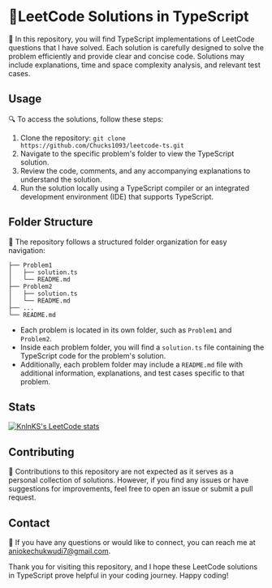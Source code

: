 # 🔐**LeetCode Solutions in TypeScript**

📝 In this repository, you will find TypeScript implementations of LeetCode questions that I have solved. Each solution is carefully designed to solve the problem efficiently and provide clear and concise code. Solutions may include explanations, time and space complexity analysis, and relevant test cases.

## Usage

🔍 To access the solutions, follow these steps:

1. Clone the repository: `git clone https://github.com/Chucks1093/leetcode-ts.git`
2. Navigate to the specific problem's folder to view the TypeScript solution.
3. Review the code, comments, and any accompanying explanations to understand the solution.
4. Run the solution locally using a TypeScript compiler or an integrated development environment (IDE) that supports TypeScript.

## Folder Structure

📂 The repository follows a structured folder organization for easy navigation:

```
├── Problem1
│   ├── solution.ts
│   └── README.md
├── Problem2
│   ├── solution.ts
│   └── README.md
├── ...
└── README.md
```

- Each problem is located in its own folder, such as `Problem1` and `Problem2`.
- Inside each problem folder, you will find a `solution.ts` file containing the TypeScript code for the problem's solution.
- Additionally, each problem folder may include a `README.md` file with additional information, explanations, and test cases specific to that problem.

## Stats

[![KnlnKS's LeetCode stats](https://leetcode-stats-six.vercel.app/?username=Chucks1093&theme=dark)](https://github.com/KnlnKS/leetcode-stats)

## Contributing

🤝 Contributions to this repository are not expected as it serves as a personal collection of solutions. However, if you find any issues or have suggestions for improvements, feel free to open an issue or submit a pull request.


## Contact

📧 If you have any questions or would like to connect, you can reach me at aniokechukwudi7@gmail.com.

Thank you for visiting this repository, and I hope these LeetCode solutions in TypeScript prove helpful in your coding journey. Happy coding!
